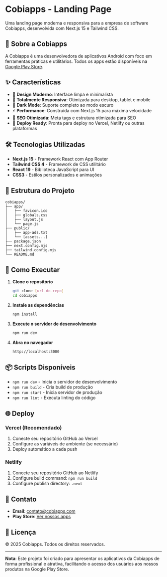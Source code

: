 # Cobiapps - Landing Page

Uma landing page moderna e responsiva para a empresa de software Cobiapps, desenvolvida com Next.js 15 e Tailwind CSS.

## 📱 Sobre a Cobiapps

A Cobiapps é uma desenvolvedora de aplicativos Android com foco em ferramentas práticas e utilitários. Todos os apps estão disponíveis na [Google Play Store](https://play.google.com/store/apps/developer?id=Cobi+Apps).

## ✨ Características

- 🎨 **Design Moderno**: Interface limpa e minimalista
- 📱 **Totalmente Responsiva**: Otimizada para desktop, tablet e mobile
- 🌙 **Dark Mode**: Suporte completo ao modo escuro
- ⚡ **Performance**: Construída com Next.js 15 para máxima velocidade
- 🎯 **SEO Otimizada**: Meta tags e estrutura otimizada para SEO
- 🚀 **Deploy Ready**: Pronta para deploy no Vercel, Netlify ou outras plataformas

## 🛠️ Tecnologias Utilizadas

- **Next.js 15** - Framework React com App Router
- **Tailwind CSS 4** - Framework de CSS utilitário
- **React 19** - Biblioteca JavaScript para UI
- **CSS3** - Estilos personalizados e animações

## 📂 Estrutura do Projeto

```
cobiapps/
├── app/
│   ├── favicon.ico
│   ├── globals.css
│   ├── layout.js
│   └── page.js
├── public/
│   ├── app-ads.txt
│   └── [assets...]
├── package.json
├── next.config.mjs
├── tailwind.config.mjs
└── README.md
```

## 🚀 Como Executar

1. **Clone o repositório**
   ```bash
   git clone [url-do-repo]
   cd cobiapps
   ```

2. **Instale as dependências**
   ```bash
   npm install
   ```

3. **Execute o servidor de desenvolvimento**
   ```bash
   npm run dev
   ```

4. **Abra no navegador**
   ```
   http://localhost:3000
   ```

## 📦 Scripts Disponíveis

- `npm run dev` - Inicia o servidor de desenvolvimento
- `npm run build` - Cria build de produção
- `npm run start` - Inicia servidor de produção
- `npm run lint` - Executa linting do código

## 🌐 Deploy

### Vercel (Recomendado)
1. Conecte seu repositório GitHub ao Vercel
2. Configure as variáveis de ambiente (se necessário)
3. Deploy automático a cada push

### Netlify
1. Conecte seu repositório GitHub ao Netlify
2. Configure build command: `npm run build`
3. Configure publish directory: `.next`

## 📧 Contato

- **Email**: contato@cobiapps.com
- **Play Store**: [Ver nossos apps](https://play.google.com/store/apps/developer?id=Cobi+Apps)

## 📄 Licença

© 2025 Cobiapps. Todos os direitos reservados.

---

**Nota**: Este projeto foi criado para apresentar os aplicativos da Cobiapps de forma profissional e atrativa, facilitando o acesso dos usuários aos nossos produtos na Google Play Store.
